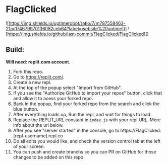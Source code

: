 # FlagClicked

![https://img.shields.io/uptimerobot/ratio/7/m787558463-21ac174679970136082ceb64?label=website%20uptime]()
![https://img.shields.io/github/last-commit/FlagClicked/FlagClicked]()

## Build:

**Will need: replit.com account.**

1. Fork this repo.
2. Go to https://replit.com/.
3. Create a new repl.
4. At the top of the popup select "Import from GitHub".
5. If you see the "Authorize GitHub to import your repos" button, click that and allow it to acess your forked repo.
6. Back in the popup, find your forked repo from the search and click the blue button.
7. After everything loads up, Run the repl, and wait for things to load.
8. Replace the REPLIT_URL constant in `index.js` with your repl URL. More info about the url below.
9. After you see "server started" in the console, go to https://FlagClicked.[repl-username].repl.co
10. Do all edits you would like, and check the version control tab at the left of your screen.
11. You can push and create branchs so you can PR on GitHub for those changes to be added on this repo.
